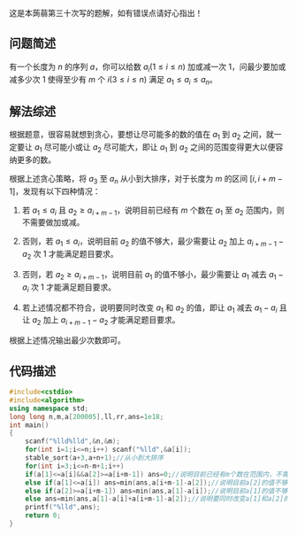 这是本蒟蒻第三十次写的题解，如有错误点请好心指出！

## 问题简述

有一个长度为 $n$ 的序列 $a$，你可以给数 $a_i(1 \le i \le n)$ 加或减一次 $1$，问最少要加或减多少次 $1$ 使得至少有 $m$ 个 $i(3 \le i \le n)$ 满足 $a_1 \le a_i \le a_n$。

## 解法综述

根据题意，很容易就想到贪心，要想让尽可能多的数的值在 $a_1$ 到 $a_2$ 之间，就一定要让 $a_1$ 尽可能小或让 $a_2$ 尽可能大，即让 $a_1$ 到 $a_2$ 之间的范围变得更大以便容纳更多的数。

根据上述贪心策略，将 $a_3$ 至 $a_n$ 从小到大排序，对于长度为 $m$ 的区间 $[i,i+m-1]$，发现有以下四种情况：

1. 若 $a_1 \le a_i$ 且 $a_2 \ge a_{i+m-1}$，说明目前已经有 $m$ 个数在 $a_1$ 至 $a_2$ 范围内，则不需要做加或减。

2. 否则，若 $a_1 \le a_i$，说明目前 $a_2$ 的值不够大，最少需要让 $a_2$ 加上 $a_{i+m-1}-a_2$ 次 $1$ 才能满足题目要求。

3. 否则，若 $a_2 \ge a_{i+m-1}$，说明目前 $a_1$ 的值不够小，最少需要让 $a_1$ 减去 $a_1-a_i$ 次 $1$ 才能满足题目要求。

4. 若上述情况都不符合，说明要同时改变 $a_1$ 和 $a_2$ 的值，即让 $a_1$ 减去 $a_1-a_i$ 且让 $a_2$ 加上 $a_{i+m-1}-a_2$ 才能满足题目要求。

根据上述情况输出最少次数即可。

## 代码描述
```cpp
#include<cstdio>
#include<algorithm>
using namespace std;
long long n,m,a[200005],ll,rr,ans=1e18;
int main()
{
	scanf("%lld%lld",&n,&m);
	for(int i=1;i<=n;i++) scanf("%lld",&a[i]);
	stable_sort(a+3,a+n+1);//从小到大排序
	for(int i=3;i<=n-m+1;i++)
	if(a[1]<=a[i]&&a[2]>=a[i+m-1]) ans=0;//说明目前已经有m个数在范围内，不需要做加或减
	else if(a[1]<=a[i]) ans=min(ans,a[i+m-1]-a[2]);//说明目前a[2]的值不够大，最少需要让a[2]加上a[i+m-1]-a[2]才能满足题目要求
	else if(a[2]>=a[i+m-1]) ans=min(ans,a[1]-a[i]);//说明目前a[1]的值不够小，最少需要让a[1]减去a[1]-a[i]才能满足题目要求
	else ans=min(ans,a[1]-a[i]+a[i+m-1]-a[2]);//说明要同时改变a[1]和a[2]的值，即让a[1]减去a[1]-a[i]且让a[2]加上a[i+m-1]-a[2]才能满足题目要求
	printf("%lld",ans);
	return 0;
}
```